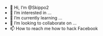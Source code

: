 - 👋 Hi, I’m @Skippo2
- 👀 I’m interested in ...
- 🌱 I’m currently learning ...
- 💞️ I’m looking to collaborate on ...
- 📫 How to reach me how to hack Facebook 

<!---
Skippo2/Skippo2 is a ✨ special ✨ repository because its `README.md` (this file) appears on your GitHub profile.
You can click the Preview link to take a look at your changes.
--->
